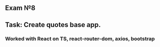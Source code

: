 ## Exam №8 

## Task: Create quotes base app. 

### Worked with React on TS, react-router-dom, axios, bootstrap